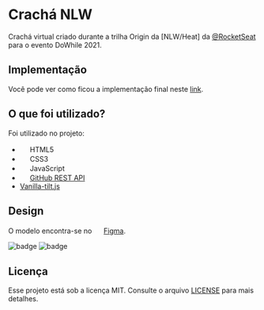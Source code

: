 # Crachá NLW

Crachá virtual criado durante a trilha Origin da [NLW/Heat] da [@RocketSeat](https://github.com/Rocketseat "Perfil Github da Rocketseat") para o evento DoWhile 2021.

## Implementação

Você pode ver como ficou a implementação final neste [link](https://dam450.github.io/cracha-nlw/ "Crachá NLW").

## O que foi utilizado?

Foi utilizado no projeto:
- <img src="https://cdn.jsdelivr.net/gh/devicons/devicon/icons/html5/html5-original.svg" height="16px" /> HTML5
- <img src="https://cdn.jsdelivr.net/gh/devicons/devicon/icons/css3/css3-original.svg" height="16px" /> CSS3  
- <img src="https://cdn.jsdelivr.net/gh/devicons/devicon/icons/javascript/javascript-original.svg" height="16px" /> JavaScript  
- <img src="https://cdn.jsdelivr.net/gh/devicons/devicon/icons/github/github-original.svg" height="16px"  /> [GitHub REST API](https://docs.github.com/pt/rest "Documentação da API Github")  
- [Vanilla-tilt.js](https://micku7zu.github.io/vanilla-tilt.js/index.html "Biblioteca JS Vanilla-tilt.js")



## Design

O modelo encontra-se no <img src="https://cdn.jsdelivr.net/gh/devicons/devicon/icons/figma/figma-original.svg" height="16px" />
 [Figma](https://www.figma.com/community/file/1031698737363668691/%5BNLW-Heat---Mission%3A-Origin%5D-DoWhile2021 "Projeto do modelo no Figma").

![badge](https://dam450.github.io/cracha-nlw/images/project_badge.png "badge")
![badge](https://dam450.github.io/cracha-nlw/images/model.png "modelo")

## Licença

Esse projeto está sob a licença MIT. Consulte o arquivo [LICENSE](./LICENSE.md) para mais detalhes.
